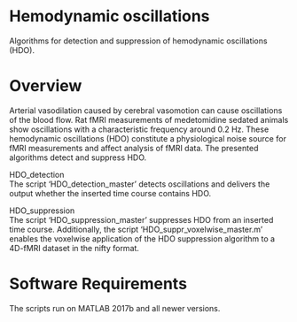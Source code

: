 # Hemodynamic oscillations
Algorithms for detection and suppression of hemodynamic oscillations (HDO).

# Overview
Arterial vasodilation caused by cerebral vasomotion can cause oscillations of the blood flow. Rat fMRI measurements of medetomidine sedated animals show oscillations with a characteristic frequency around 0.2 Hz. These hemodynamic oscillations (HDO) constitute a physiological noise source for fMRI measurements and affect analysis of fMRI data.
The presented algorithms detect and suppress HDO.

HDO_detection <br>
The script ‘HDO_detection_master’ detects oscillations and delivers the output whether the inserted time course contains HDO.

HDO_suppression<br>
The script ‘HDO_suppression_master’ suppresses HDO from an inserted time course.
Additionally, the script ‘HDO_suppr_voxelwise_master.m’ enables the voxelwise application of the HDO suppression algorithm to a 4D-fMRI dataset in the nifty format.

# Software Requirements
The scripts run on MATLAB 2017b and all newer versions.
